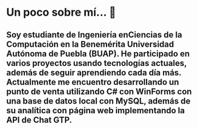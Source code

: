 # Un poco sobre mí... 👋
## Soy estudiante de Ingeniería enCiencias de la Computación en la Benemérita Universidad Autónoma de Puebla (BUAP). He participado en varios proyectos usando tecnologías actuales, además de seguir aprendiendo cada día más. Actualmente me encuentro desarrollando un punto de venta utilizando C# con WinForms con una base de datos local con MySQL, además de su  analítica con página web implementando la API de Chat GTP.

